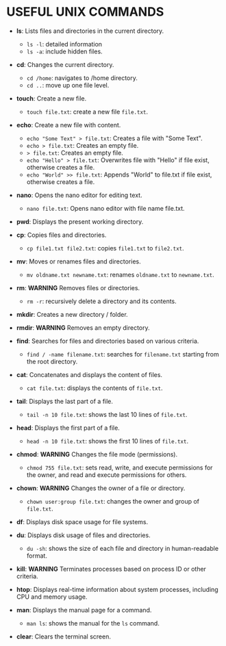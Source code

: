 # USEFUL UNIX COMMANDS

- **ls**: Lists files and directories in the current directory.

  - `ls -l`: detailed information
  - `ls -a`: include hidden files.

- **cd**: Changes the current directory.

  - `cd /home`: navigates to /home directory.
  - `cd ..`: move up one file level.

- **touch**: Create a new file.

  - `touch file.txt`: create a new file `file.txt`.

- **echo**: Create a new file with content.

  - `echo "Some Text" > file.txt`: Creates a file with "Some Text".
  - `echo > file.txt`: Creates an empty file.
  - `> file.txt`: Creates an empty file.
  - `echo "Hello" > file.txt`: Overwrites file with "Hello" if file exist, otherwise creates a file.
  - `echo "World" >> file.txt`: Appends "World" to file.txt if file exist, otherwise creates a file.

- **nano**: Opens the nano editor for editing text.

  - `nano file.txt`: Opens nano editor with file name file.txt.

- **pwd**: Displays the present working directory.

- **cp**: Copies files and directories.

  - `cp file1.txt file2.txt`: copies `file1.txt` to `file2.txt`.

- **mv**: Moves or renames files and directories.

  - `mv oldname.txt newname.txt`: renames `oldname.txt` to `newname.txt`.

- **rm**: **WARNING** Removes files or directories.

  - `rm -r`: recursively delete a directory and its contents.

- **mkdir**: Creates a new directory / folder.

- **rmdir**: **WARNING** Removes an empty directory.

- **find**: Searches for files and directories based on various criteria.

  - `find / -name filename.txt`: searches for `filename.txt` starting from the root directory.

- **cat**: Concatenates and displays the content of files.

  - `cat file.txt`: displays the contents of `file.txt`.

- **tail**: Displays the last part of a file.

  - `tail -n 10 file.txt`: shows the last 10 lines of `file.txt`.

- **head**: Displays the first part of a file.

  - `head -n 10 file.txt`: shows the first 10 lines of `file.txt`.

- **chmod**: **WARNING** Changes the file mode (permissions).

  - `chmod 755 file.txt`: sets read, write, and execute permissions for the owner, and read and execute permissions for others.

- **chown**: **WARNING** Changes the owner of a file or directory.

  - `chown user:group file.txt`: changes the owner and group of `file.txt`.

- **df**: Displays disk space usage for file systems.

- **du**: Displays disk usage of files and directories.

  - `du -sh`: shows the size of each file and directory in human-readable format.

- **kill**: **WARNING** Terminates processes based on process ID or other criteria.

- **htop**: Displays real-time information about system processes, including CPU and memory usage.

- **man**: Displays the manual page for a command.

  - `man ls`: shows the manual for the `ls` command.

- **clear**: Clears the terminal screen.
